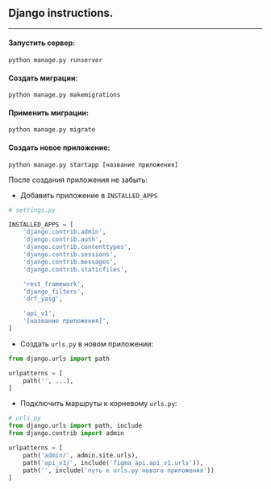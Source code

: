 ## Django instructions.

---

#### Запустить сервер:

`python manage.py runserver`

#### Создать миграции:

`python manage.py makemigrations`

#### Применить миграции:

`python manage.py migrate`

#### Создать новое приложение:

`python manage.py startapp [название приложения]`

После создания приложения не забыть:
- Добавить приложение в `INSTALLED_APPS`
```python
# settings.py

INSTALLED_APPS = [
    'django.contrib.admin',
    'django.contrib.auth',
    'django.contrib.contenttypes',
    'django.contrib.sessions',
    'django.contrib.messages',
    'django.contrib.staticfiles',

    'rest_framework',
    'django_filters',
    'drf_yasg',

    'api_v1',
    '[название приложения]',
]
```
- Создать `urls.py` в новом приложении:
```python
from django.urls import path

urlpatterns = [
    path('', ...),
]
```
- Подключить маршруты к корневому `urls.py`:
```python
# urls.py
from django.urls import path, include
from django.contrib import admin

urlpatterns = [
    path('admin/', admin.site.urls),
    path('api_v1/', include('figma_api.api_v1.urls')),
    path('', include('путь к urls.py нового приложения'))
]
```

